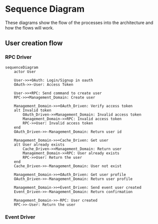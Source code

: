 # Sequence Diagram

These diagrams show the flow of the processes into the architecture and how the flows will work.

## User creation flow

### RPC Driver

```mermaid
sequenceDiagram
    actor User

    User->>+OAuth: Login/Signup in oauth
    OAuth->>-User: Access Token

    User->>+RPC: Send command to create user
    RPC->>+Management_Domain: Create user

    Management_Domain->>+OAuth_Driven: Verify access token
    alt Invalid token
        OAuth_Driven->>Management_Domain: Invalid access token
        Management_Domain->>RPC: Invalid access token
        RPC->>User: Invalid access token
    end
    OAuth_Driven->>-Management_Domain: Return user id

    Management_Domain->>+Cache_Driven: Get user
    alt User already exists
        Cache_Driven->>Management_Domain: Return user
        Management_Domain->>RPC: User already exists
        RPC->>User: Return the user
    end
    Cache_Driven->>-Management_Domain: User not exist

    Management_Domain->>+OAuth_Driven: Get user profile
    OAuth_Driven->>-Management_Domain: Return user profile

    Management_Domain->>+Event_Driven: Send event user created
    Event_Driven->>-Management_Domain: Return confirmation

    Management_Domain->>-RPC: User created
    RPC->>-User: Return the user
```

### Event Driver

```mermaid

```
